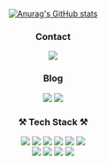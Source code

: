 <div align='center'>
    
  [![Anurag's GitHub stats](https://github-readme-stats.vercel.app/api?username=gudwh14&count_private=true&show_icons=true&theme=dracula)](https://github.com/anuraghazra/github-readme-stats)
    
  <div>
  <h3>Contact</h3>
  <img  src="https://img.shields.io/badge/alxious@naver.com-03C75A?style=flat-square&logo=Naver&logoColor=white"></img>
  <h3>Blog</h3>
  
  <a href="http://jjoming.vercel.app">![](https://img.shields.io/badge/Blog-FD5750?style=flat-square&logo=Vercel&logoColor=white)</a>
  <a href="https://golfani.github.io/category/front">![](https://img.shields.io/badge/GitHub.io-181717?style=flat-square&logo=Github&logoColor=white)</a>
  
  
  <h3> ⚒ Tech Stack ⚒</h3>
  <div>
    <img  src="https://img.shields.io/badge/C%2B%2B-00599C?style=flat-square&logo=c%2B%2B&logoColor=white"</img>
    <img  src="https://img.shields.io/badge/Java-007396?style=flat-square&logo=Java&logoColor=white"</img>
    <img  src="https://img.shields.io/badge/JavaScript-F7DF1E?style=flat-square&logo=JavaScript&logoColor=white"</img>
    <img  src="https://img.shields.io/badge/TypeScript-3178C6?style=flat-square&logo=TypeScript&logoColor=white"</img>
    <img  src="https://img.shields.io/badge/Python-3776AB?style=flat-square&logo=Python&logoColor=white"</img>
    <img  src="https://img.shields.io/badge/Kotlin-0095D5?style=flat-square&logo=Kotlin&logoColor=white"</img>
  </div>
  <div>
    <img  src="https://img.shields.io/badge/SpringBoot-6DB33F?style=flat-square&logo=Spring&logoColor=white"</img>
    <img  src="https://img.shields.io/badge/React-61DAFB?style=flat-square&logo=React&logoColor=white"</img>
    <img  src="https://img.shields.io/badge/ReactNative-61DAFB?style=flat-square&logo=React&logoColor=white"</img>
    <img  src="https://img.shields.io/badge/Android-3DDC84?style=flat-square&logo=Android&logoColor=white"</img>
  </div>
  </div>
</div>


